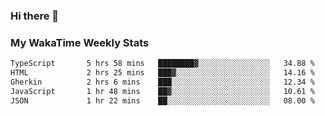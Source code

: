 ### Hi there 👋

<!--
**royschrauwen/royschrauwen** is a ✨ _special_ ✨ repository because its `README.md` (this file) appears on your GitHub profile.

Here are some ideas to get you started:

- 🔭 I’m currently working on ...
- 🌱 I’m currently learning ...
- 👯 I’m looking to collaborate on ...
- 🤔 I’m looking for help with ...
- 💬 Ask me about ...
- 📫 How to reach me: ...
- 😄 Pronouns: ...
- ⚡ Fun fact: ...
-->


### My WakaTime Weekly Stats
<!--START_SECTION:waka-->

```txt
TypeScript       5 hrs 58 mins   ████████▓░░░░░░░░░░░░░░░░   34.88 %
HTML             2 hrs 25 mins   ███▓░░░░░░░░░░░░░░░░░░░░░   14.16 %
Gherkin          2 hrs 6 mins    ███░░░░░░░░░░░░░░░░░░░░░░   12.34 %
JavaScript       1 hr 48 mins    ██▓░░░░░░░░░░░░░░░░░░░░░░   10.61 %
JSON             1 hr 22 mins    ██░░░░░░░░░░░░░░░░░░░░░░░   08.00 %
```

<!--END_SECTION:waka-->
